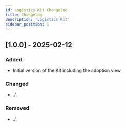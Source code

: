 ```yaml
---
id: Logistics Kit Changelog
title: Changelog
description: 'Logistics Kit'
sidebar_position: 1
---
```


## [1.0.0] - 2025-02-12

### Added

- Initial version of the Kit including the adoption view

### Changed

- ./.

### Removed

- ./.
